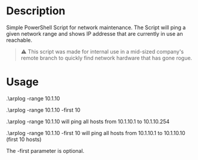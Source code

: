 # Description
Simple PowerShell Script for network maintenance.
The Script will ping a given network range and shows IP addresse that are currently in use an reachable.

> ⚠ This script was made for internal use in a mid-sized company's remote branch to quickly find network hardware that has gone rogue.

# Usage

.\arplog -range 10.1.10

.\arplog -range 10.1.10 -first 10

.\arplog -range 10.1.10 will ping all hosts from 10.1.10.1 to 10.1.10.254

.\arplog -range 10.1.10 -first 10 will ping all hosts from 10.1.10.1 to 10.1.10.10 (first 10 hosts)

The -first parameter is optional.
